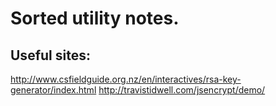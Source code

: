 # Sorted utility notes.

## Useful sites:

http://www.csfieldguide.org.nz/en/interactives/rsa-key-generator/index.html
http://travistidwell.com/jsencrypt/demo/
